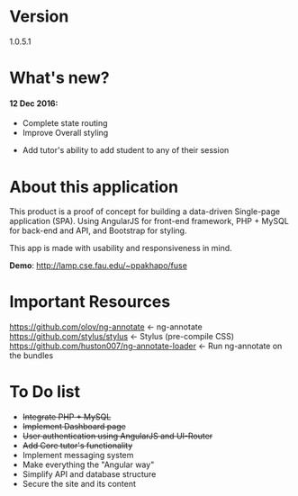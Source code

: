 # Version
1.0.5.1

# What's new?
#### 12 Dec 2016:
+ Complete state routing
+ Improve Overall styling
* Add tutor's ability to add student to any of their session

# About this application
This product is a proof of concept for building a data-driven Single-page application (SPA). Using AngularJS for front-end framework, PHP + MySQL for back-end and API, and Bootstrap for styling.

This app is made with usability and responsiveness in mind.

**Demo**: http://lamp.cse.fau.edu/~ppakhapo/fuse

# Important Resources
https://github.com/olov/ng-annotate <- ng-annotate
https://github.com/stylus/stylus <- Stylus (pre-compile CSS)
https://github.com/huston007/ng-annotate-loader <- Run ng-annotate on the bundles

# To Do list
* ~~Integrate PHP + MySQL~~
* ~~Implement Dashboard page~~
* ~~User authentication using AngularJS and UI-Router~~
* ~~Add Core tutor's functionality~~
* Implement messaging system
* Make everything the "Angular way"
* Simplify API and database structure
* Secure the site and its content
